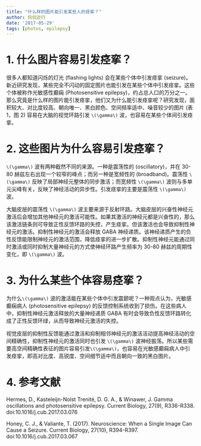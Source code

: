 ```yaml
---
title: "什么样的图片能引发某些人的痉挛？"
author: 侃侃迩行
date: '2017-05-29'
tags: [photos, epilepsy]
---
```

# 1. 什么图片容易引发痉挛？

很多人都知道闪烁的灯光 (flashing lights) 会在某些个体中引发痉挛 (seizure)。新近研究发现，某些完全不闪动的固定图片也能引发在某些个体中引发痉挛。这些个体被称作光敏感性癫痫 (Photosensitive epilepsy)，约占总人口的万分之一。那么究竟是什么样的图片能引发痉挛，他们又为什么能引发痉挛呢？研究发现，面积较大、对比度较高、朝向唯一、黑白颜色、空间频率适中、噪音较少的图片 (表 1，图 2) 容易在大脑的视觉环路引发 `\(\gamma\)` 波，也容易在某些个体间引发痉挛。

# 2. 这些图片为什么容易引发痉挛？

`\(\gamma\)` 波有两种截然不同的来源。一种是震荡性的 (oscillatory)，并在 30-80 赫兹左右出现一个较窄的峰点；而另一种是宽频性的 (broadband)。震荡性 `\(\gamma\)` 反映了局部神经元整体的同步激活；而宽频性 `\(\gamma\)` 波则与多单元尖峰有关，反映了神经活动的异步性。引发痉挛的主要是震荡性 `\(\gamma\)`波。

大脑皮层的震荡性 `\(\gamma\)` 波主要来源于反射环路。大脑皮层的兴奋性神经元激活后会增加其他神经元的激活可能性。如果其激活的神经元都是兴奋性的，那么该激活链条则可导致正性反馈环路的失控，产生痉挛。但该激活也会导致抑制性神经元的激活。抑制性神经元的激活会释放 GABA 神经递质。该神经递质产生的负性反馈能限制神经元的激活范围，降低痉挛的进一步扩散。抑制性神经元能通过同时激活或同时抑制大量神经元的方式使神经环路产生频率为 30-80 赫兹的周期性变化，即 `\(\gamma\)` 波。

# 3. 为什么某些个体容易痉挛？

为什么`\(\gamma\)` 波的激活能在某些个体中引发震颤呢？一种观点认为，光敏感癫痫病人 (photosensitive epilepsy) 的反馈控制系统收到了损伤。在这些病人中，抑制性神经元激活释放的大量神经递质 GABA 有时会导致负性反馈环路转化成了正性反馈环绿，从而导致神经元激活的失控。

视觉皮层的抑制性反馈能通过激活和抑制相邻神经元的激活活动提高神经活动的空间精确性，抑制性神经元的激活同时也引发 `\(\gamma\)` 波神经振荡。所以某些需要高空间精确性表征的图片容易引发`\(\gamma\)`，也容易在光敏感癫痫病人中引发痉挛，即高对比度、高锐度、空间细节适中而且朝向一致的黑白图片。

# 4. 参考文献

Hermes, D., Kasteleijn-Nolst Trenité, D. G. A., & Winawer, J. Gamma oscillations and photosensitive epilepsy. Current Biology, 27(9), R336-R338. doi:10.1016/j.cub.2017.03.076

Honey, C. J., & Valiante, T. (2017). Neuroscience: When a Single Image Can Cause a Seizure. Current Biology, 27(10), R394-R397. doi:10.1016/j.cub.2017.03.067
